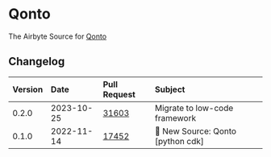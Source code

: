 # Qonto

The Airbyte Source for [Qonto](https://qonto.com)

## Changelog

| Version | Date       | Pull Request                                             | Subject                           |
| :------ | :--------- | :------------------------------------------------------- | :-------------------------------- |
| 0.2.0   | 2023-10-25 | [31603](https://github.com/airbytehq/airbyte/pull/31603) | Migrate to low-code framework |
| 0.1.0   | 2022-11-14 | [17452](https://github.com/airbytehq/airbyte/pull/17452) | 🎉 New Source: Qonto [python cdk] |
